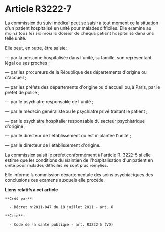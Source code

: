# Article R3222-7

La commission du suivi médical peut se saisir à tout moment de la situation d'un patient hospitalisé en unité pour malades
difficiles. Elle examine au moins tous les six mois le dossier de chaque patient hospitalisé dans une telle unité. 

Elle peut, en outre, être saisie : 

― par la personne hospitalisée dans l'unité, sa famille, son représentant légal ou ses proches ; 

― par les procureurs de la République des départements d'origine ou d'accueil ; 

― par les préfets des départements d'origine ou d'accueil ou, à Paris, par le préfet de police ; 

― par le psychiatre responsable de l'unité ; 

― par le médecin généraliste ou le psychiatre privé traitant le patient ; 

― par le psychiatre hospitalier responsable du secteur psychiatrique d'origine ; 

― par le directeur de l'établissement où est implantée l'unité ; 

― par le directeur de l'établissement d'origine. 

La commission saisit le préfet conformément à l'article R. 3222-5 si elle estime que les conditions du maintien de
l'hospitalisation d'un patient en unité pour malades difficiles ne sont plus remplies. 

Elle informe la commission départementale des soins psychiatriques des conclusions des examens auxquels elle procède.

**Liens relatifs à cet article**

	**Créé par**:

	  - Décret n°2011-847 du 18 juillet 2011 - art. 6

	**Cite**:

	  - Code de la santé publique - art. R3222-5 (VD)
